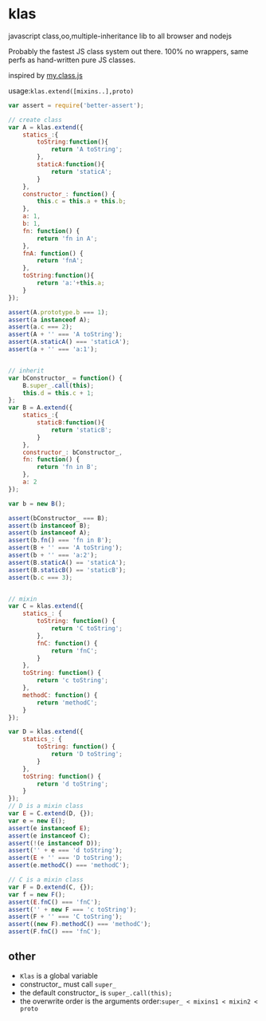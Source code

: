 # klas

javascript class,oo,multiple-inheritance lib to all browser and nodejs

Probably the fastest JS class system out there. 100% no wrappers, same perfs as hand-written pure JS classes.

inspired by [my.class.js](https://github.com/jiem/my-class)

usage:`klas.extend([mixins..],proto)`



```javascript
var assert = require('better-assert');

// create class
var A = klas.extend({
    statics_:{
        toString:function(){
            return 'A toString';
        },
        staticA:function(){
            return 'staticA';
        }
    },
    constructor_: function() {
        this.c = this.a + this.b;
    },
    a: 1,
    b: 1,
    fn: function() {
        return 'fn in A';
    },
    fnA: function() {
        return 'fnA';
    },
    toString:function(){
        return 'a:'+this.a;
    }
});

assert(A.prototype.b === 1);
assert(a instanceof A);
assert(a.c === 2);
assert(A + '' === 'A toString');
assert(A.staticA() === 'staticA');
assert(a + '' === 'a:1');


// inherit
var bConstructor_ = function() {
    B.super_.call(this);
    this.d = this.c + 1;
};
var B = A.extend({
    statics_:{
        staticB:function(){
            return 'staticB';
        }
    },
    constructor_: bConstructor_,
    fn: function() {
        return 'fn in B';
    },
    a: 2
});

var b = new B();

assert(bConstructor_ === B);
assert(b instanceof B);
assert(b instanceof A);
assert(b.fn() === 'fn in B');
assert(B + '' === 'A toString');
assert(b + '' === 'a:2');
assert(B.staticA() == 'staticA');
assert(B.staticB() == 'staticB');
assert(b.c === 3);


// mixin
var C = klas.extend({
    statics_: {
        toString: function() {
            return 'C toString';
        },
        fnC: function() {
            return 'fnC';
        }
    },
    toString: function() {
        return 'c toString';
    },
    methodC: function() {
        return 'methodC';
    }
});

var D = klas.extend({
    statics_: {
        toString: function() {
            return 'D toString';
        }
    },
    toString: function() {
        return 'd toString';
    }
});
// D is a mixin class
var E = C.extend(D, {});
var e = new E();
assert(e instanceof E);
assert(e instanceof C);
assert(!(e instanceof D));
assert('' + e === 'd toString');
assert(E + '' === 'D toString');
assert(e.methodC() === 'methodC');

// C is a mixin class
var F = D.extend(C, {});
var f = new F();
assert(E.fnC() === 'fnC');
assert('' + new F === 'c toString');
assert(F + '' === 'C toString');
assert((new F).methodC() === 'methodC');
assert(F.fnC() === 'fnC');
```


## other

* `Klas` is a global variable
* constructor_ must call `super_`
* the default constructor_ is `super_.call(this);`
* the overwrite order is the arguments order:`super_ < mixins1 < mixin2 < proto`